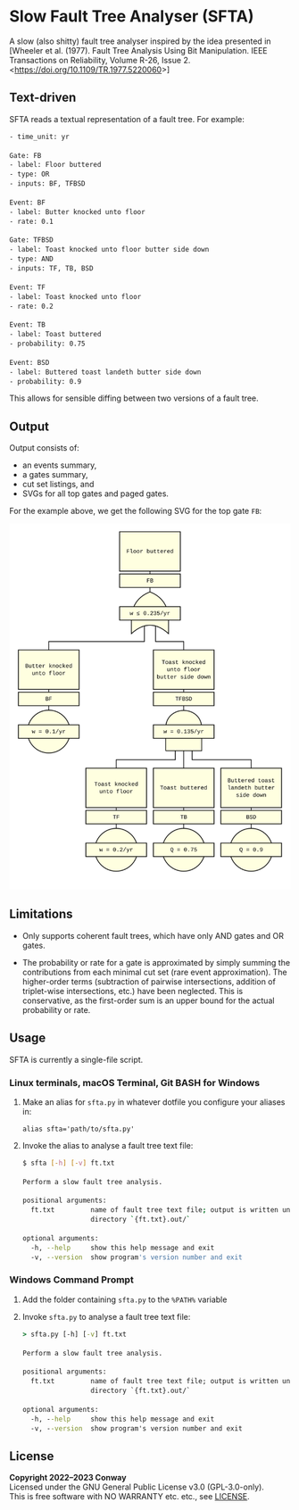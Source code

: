 # Slow Fault Tree Analyser (SFTA)

A slow (also shitty) fault tree analyser inspired by the idea presented in
[Wheeler et al. (1977). Fault Tree Analysis Using Bit Manipulation.
IEEE Transactions on Reliability, Volume R-26, Issue 2.
<<https://doi.org/10.1109/TR.1977.5220060>>]


## Text-driven

SFTA reads a textual representation of a fault tree. For example:

```txt
- time_unit: yr

Gate: FB
- label: Floor buttered
- type: OR
- inputs: BF, TFBSD

Event: BF
- label: Butter knocked unto floor
- rate: 0.1

Gate: TFBSD
- label: Toast knocked unto floor butter side down
- type: AND
- inputs: TF, TB, BSD

Event: TF
- label: Toast knocked unto floor
- rate: 0.2

Event: TB
- label: Toast buttered
- probability: 0.75

Event: BSD
- label: Buttered toast landeth butter side down
- probability: 0.9
```

This allows for sensible diffing between two versions of a fault tree.


## Output

Output consists of:
- an events summary,
- a gates summary,
- cut set listings, and
- SVGs for all top gates and paged gates.

For the example above, we get the following SVG for the top gate `FB`:

<img
  alt="Nice looking SVG showing the example fault tree."
  src="demos/readme-example.txt.out/figures/FB.svg"
  width="640">


## Limitations

- Only supports coherent fault trees, which have only AND gates and OR gates.

- The probability or rate for a gate is approximated by simply summing the
  contributions from each minimal cut set (rare event approximation).
  The higher-order terms (subtraction of pairwise intersections, addition of
  triplet-wise intersections, etc.) have been neglected. This is conservative,
  as the first-order sum is an upper bound for the actual probability or rate.


## Usage

SFTA is currently a single-file script.

### Linux terminals, macOS Terminal, Git BASH for Windows

1. Make an alias for `sfta.py`
   in whatever dotfile you configure your aliases in:

   ```bashrc
   alias sfta='path/to/sfta.py'
   ```

2. Invoke the alias to analyse a fault tree text file:

   ```bash
   $ sfta [-h] [-v] ft.txt

   Perform a slow fault tree analysis.

   positional arguments:
     ft.txt         name of fault tree text file; output is written unto the
                    directory `{ft.txt}.out/`

   optional arguments:
     -h, --help     show this help message and exit
     -v, --version  show program's version number and exit
   ```

### Windows Command Prompt

1. Add the folder containing `sfta.py` to the `%PATH%` variable

2. Invoke `sfta.py` to analyse a fault tree text file:
   ```cmd
   > sfta.py [-h] [-v] ft.txt

   Perform a slow fault tree analysis.

   positional arguments:
     ft.txt         name of fault tree text file; output is written unto the
                    directory `{ft.txt}.out/`

   optional arguments:
     -h, --help     show this help message and exit
     -v, --version  show program's version number and exit
   ```


## License

**Copyright 2022–2023 Conway** <br>
Licensed under the GNU General Public License v3.0 (GPL-3.0-only). <br>
This is free software with NO WARRANTY etc. etc., see [LICENSE]. <br>


[LICENSE]: LICENSE
